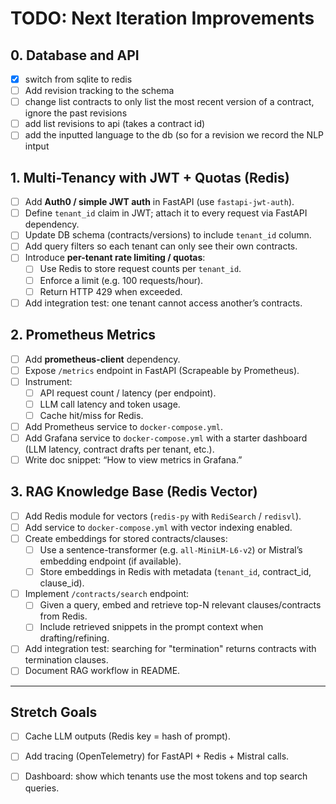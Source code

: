 # TODO: Next Iteration Improvements

## 0. Database and API
- [x] switch from sqlite to redis
- [ ] Add revision tracking to the schema
- [ ] change list contracts to only list the most recent version of a contract, ignore the past revisions
- [ ] add list revisions to api (takes a contract id)
- [ ] add the inputted language to the db (so for a revision we record the NLP intput

## 1. Multi-Tenancy with JWT + Quotas (Redis)
- [ ] Add **Auth0 / simple JWT auth** in FastAPI (use `fastapi-jwt-auth`).
- [ ] Define `tenant_id` claim in JWT; attach it to every request via FastAPI dependency.
- [ ] Update DB schema (contracts/versions) to include `tenant_id` column.
- [ ] Add query filters so each tenant can only see their own contracts.
- [ ] Introduce **per-tenant rate limiting / quotas**:
  - [ ] Use Redis to store request counts per `tenant_id`.
  - [ ] Enforce a limit (e.g. 100 requests/hour).
  - [ ] Return HTTP 429 when exceeded.
- [ ] Add integration test: one tenant cannot access another’s contracts.

## 2. Prometheus Metrics
- [ ] Add **prometheus-client** dependency.
- [ ] Expose `/metrics` endpoint in FastAPI (Scrapeable by Prometheus).
- [ ] Instrument:
  - [ ] API request count / latency (per endpoint).
  - [ ] LLM call latency and token usage.
  - [ ] Cache hit/miss for Redis.
- [ ] Add Prometheus service to `docker-compose.yml`.
- [ ] Add Grafana service to `docker-compose.yml` with a starter dashboard (LLM latency, contract drafts per tenant, etc.).
- [ ] Write doc snippet: “How to view metrics in Grafana.”

## 3. RAG Knowledge Base (Redis Vector)
- [ ] Add Redis module for vectors (`redis-py` with `RediSearch` / `redisvl`).
- [ ] Add service to `docker-compose.yml` with vector indexing enabled.
- [ ] Create embeddings for stored contracts/clauses:
  - [ ] Use a sentence-transformer (e.g. `all-MiniLM-L6-v2`) or Mistral’s embedding endpoint (if available).
  - [ ] Store embeddings in Redis with metadata (`tenant_id`, contract_id, clause_id).
- [ ] Implement `/contracts/search` endpoint:
  - [ ] Given a query, embed and retrieve top-N relevant clauses/contracts from Redis.
  - [ ] Include retrieved snippets in the prompt context when drafting/refining.
- [ ] Add integration test: searching for "termination" returns contracts with termination clauses.
- [ ] Document RAG workflow in README.

---

## Stretch Goals
- [ ] Cache LLM outputs (Redis key = hash of prompt).
- [ ] Add tracing (OpenTelemetry) for FastAPI + Redis + Mistral calls.
- [ ] Dashboard: show which tenants use the most tokens and top search queries.


